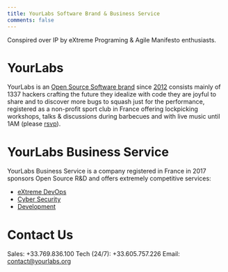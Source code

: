 ```yaml
---
title: YourLabs Software Brand & Business Service
comments: false
---
```


Conspired over IP by eXtreme Programing & Agile Manifesto enthusiasts.

# YourLabs

YourLabs is an [Open Source Software brand](https://yourlabs.io/oss) since
[2012](https://github.com/yourlabs/django-autocomplete-light) consists mainly
of 1337 hackers crafting the future they idealize with code they are joyful to
share and to discover more bugs to squash just for the performance, registered
as a non-profit sport club in France offering lockpicking workshops, talks &
discussions during barbecues and with live music until 1AM (please
[rsvp](https://www.meetup.com/Angouleme-Hack-Dev-Barcamp-1337/)).

# YourLabs Business Service

YourLabs Business Service is a company registered in France in 2017 sponsors
Open Source R&D and offers extremely competitive services:

- [eXtreme DevOps](/posts/2020-02-08-bigsudo-extreme-devops-hacking-operations/)
- [Cyber Security](/secops/)
- [Development](https://yourlabs.io/oss)

# Contact Us

Sales: +33.769.836.100
Tech (24/7): +33.605.757.226
Email: contact@yourlabs.org
